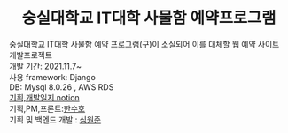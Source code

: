 <div align="center">
  <h1>숭실대학교 IT대학 사물함 예약프로그램<br></h1>
</div>
숭실대학교 IT대학 사물함 예약 프로그램(구)이 소실되어 이를 대체할 웹 예약 사이트 개발프로젝트<br>
개발 기간: 2021.11.7~
<br>
사용 framework: Django<br>
DB: Mysql 8.0.26 , AWS RDS<br>
<a href="https://amuguna1mandeum.notion.site/IT-28e22b4b568543d7ade823bcc97bcead">기획,개발일지 notion</a><br>
기획,PM,프론트:<a href="https://github.com/unbroken2650">한수호</a><br>
기획 및 백엔드 개발 : <a href="https://github.com/makemyway-kr">심원준</a><br>

